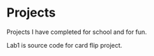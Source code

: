 # Projects
Projects I have completed for school and for fun.

Lab1 is source code for card flip project.

